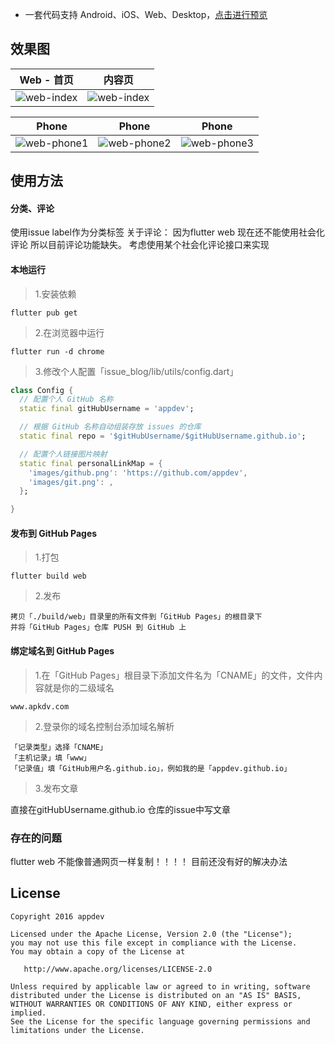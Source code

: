 
* 一套代码支持 Android、iOS、Web、Desktop，[点击进行预览](https://appdev.github.io/)




## 效果图

Web - 首页 | 内容页 |
| ------------ | ------------ |
| ![web-index](Screenshot/2.png) | ![web-index](Screenshot/4.png) |

| Phone | Phone | Phone |
| ------------ | ------------- | ------------- |
| ![web-phone1](Screenshot/1.png) | ![web-phone2](Screenshot/3.png) | ![web-phone3](Screenshot/5.png) |

## 使用方法

#### 分类、评论

使用issue label作为分类标签
关于评论：
因为flutter web 现在还不能使用社会化评论 所以目前评论功能缺失。
考虑使用某个社会化评论接口来实现


#### 本地运行

> 1.安装依赖

```
flutter pub get
```
> 2.在浏览器中运行

```
flutter run -d chrome
```
> 3.修改个人配置「issue_blog/lib/utils/config.dart」

```dart
class Config {
  // 配置个人 GitHub 名称
  static final gitHubUsername = 'appdev';

  // 根据 GitHub 名称自动组装存放 issues 的仓库
  static final repo = '$gitHubUsername/$gitHubUsername.github.io';

  // 配置个人链接图片映射
  static final personalLinkMap = {
    'images/github.png': 'https://github.com/appdev',
    'images/git.png': ,
  };

}
```

#### 发布到 GitHub Pages

> 1.打包

```
flutter build web
```
> 2.发布

```
拷贝「./build/web」目录里的所有文件到「GitHub Pages」的根目录下
并将「GitHub Pages」仓库 PUSH 到 GitHub 上
```

#### 绑定域名到 GitHub Pages

> 1.在「GitHub Pages」根目录下添加文件名为「CNAME」的文件，文件内容就是你的二级域名

```
www.apkdv.com
```
> 2.登录你的域名控制台添加域名解析

```
「记录类型」选择「CNAME」
「主机记录」填「www」
「记录值」填「GitHub用户名.github.io」，例如我的是「appdev.github.io」
```

> 3.发布文章

直接在gitHubUsername.github.io 仓库的issue中写文章

### 存在的问题

 flutter web 不能像普通网页一样复制！！！！ 目前还没有好的解决办法


## License

    Copyright 2016 appdev

    Licensed under the Apache License, Version 2.0 (the "License");
    you may not use this file except in compliance with the License.
    You may obtain a copy of the License at

       http://www.apache.org/licenses/LICENSE-2.0

    Unless required by applicable law or agreed to in writing, software
    distributed under the License is distributed on an "AS IS" BASIS,
    WITHOUT WARRANTIES OR CONDITIONS OF ANY KIND, either express or implied.
    See the License for the specific language governing permissions and
    limitations under the License.
